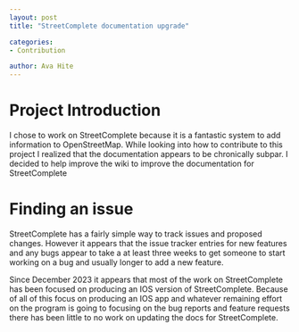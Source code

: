 ```yaml
---
layout: post
title: "StreetComplete documentation upgrade"

categories:
- Contribution

author: Ava Hite
---
```


# Project Introduction

I chose to work on StreetComplete because it is a fantastic system to add information to OpenStreetMap. While looking into how to contribute to this project I realized that the documentation appears to be chronically subpar. I decided to help improve the wiki to improve the documentation for StreetComplete

# Finding an issue

StreetComplete has a fairly simple way to track issues and proposed changes. However it appears that the issue tracker entries for new features and any bugs appear to take a at least three weeks to get someone to start working on a bug and usually longer to add a new feature. 

Since December 2023 it appears that most of the work on StreetComplete has been focused on producing an IOS version of StreetComplete. Because of all of this focus on producing an IOS app and whatever remaining effort on the program is going to focusing on the bug reports and feature requests there has been little to no work on updating the docs for StreetComplete.



